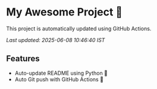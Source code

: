 # My Awesome Project 🚀

This project is automatically updated using GitHub Actions.

_Last updated: 2025-06-08 10:46:40 IST_

## Features
- Auto-update README using Python 🐍
- Auto Git push with GitHub Actions 🤖
